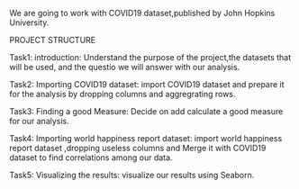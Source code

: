 
We are going to work with COVID19 dataset,published by John Hopkins University.
 
 PROJECT STRUCTURE 
 
Task1: introduction: Understand the purpose of the project,the datasets that will be used, and the questio we will answer with our analysis.

Task2: Importing COVID19 dataset: import COVID19 dataset and prepare it for the analysis by dropping columns and aggregrating rows.

Task3: Finding a good Measure: Decide on add calculate a good measure for our analysis. 

Task4: Importing world happiness report dataset: import world happiness report dataset ,dropping useless columns and Merge it with COVID19 dataset to find correlations among our
        data.
   
Task5: Visualizing the results: visualize our results using Seaborn.
